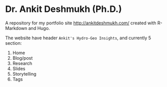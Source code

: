 # Dr. Ankit Deshmukh (Ph.D.)

A repository for my portfolio site <http://ankitdeshmukh.com/> created with R-Markdown and Hugo.

The website have header `Ankit's Hydro-Geo Insights`, and currently 5 section:
1. Home
2. Blog/post
3. Research
4. Slides
5. Storytelling
6. Tags
